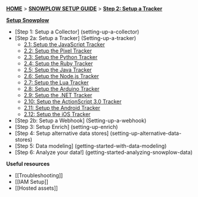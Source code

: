 [**HOME**](Home) > [**SNOWPLOW SETUP GUIDE**](setting-up-snowplow) > [**Step 2: Setup a Tracker**](setting-up-a-tracker)

[**Setup Snowplow**](setting-up-snowplow)

- [Step 1: Setup a Collector] (setting-up-a-collector)
- [Step 2a: Setup a Tracker] (Setting-up-a-tracker)
  - [2.1: Setup the JavaScript Tracker](Javascript-tracker-setup)
  - [2.2: Setup the Pixel Tracker](Pixel-tracker-setup)
  - [2.3: Setup the Python Tracker](Python-tracker-Setup)
  - [2.4: Setup the Ruby Tracker](Ruby-tracker-Setup)
  - [2.5: Setup the Java Tracker](Java-tracker-setup)
  - [2.6: Setup the Node.js Tracker](Node.js-tracker-setup)
  - [2.7: Setup the Lua Tracker](Lua-tracker-setup)
  - [2.8: Setup the Arduino Tracker](Arduino-tracker-setup)
  - [2.9: Setup the .NET Tracker](.NET-tracker-setup)
  - [2.10: Setup the ActionScript 3.0 Tracker](ActionScript3-tracker-Setup)
  - [2.11: Setup the Android Tracker](Android-tracker-Setup)
  - [2.12: Setup the iOS Tracker](iOS-tracker-Setup)
- [Step 2b: Setup a Webhook] (Setting-up-a-webhook)
- [Step 3: Setup Enrich] (setting-up-enrich)
- [Step 4: Setup alternative data stores] (setting-up-alternative-data-stores)
- [Step 5: Data modeling] (getting-started-with-data-modeling)
- [Step 6: Analyze your data!] (getting-started-analyzing-snowplow-data)

**Useful resources**  

- [[Troubleshooting]]  
- [[IAM Setup]]   
- [[Hosted assets]]
